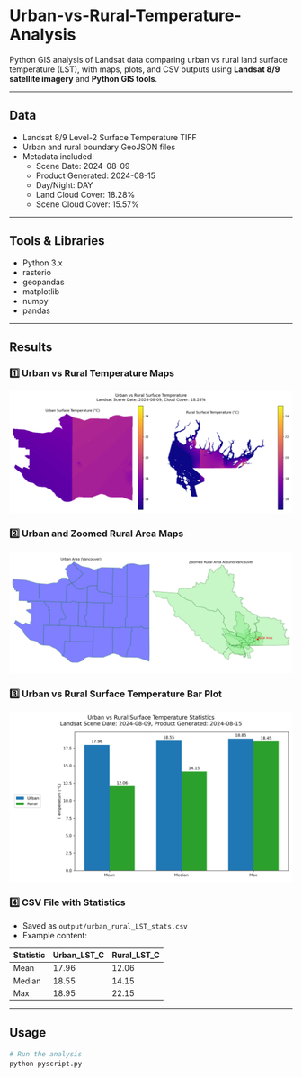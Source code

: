 # Urban-vs-Rural-Temperature-Analysis

Python GIS analysis of Landsat data comparing urban vs rural land surface temperature (LST), with maps, plots, and CSV outputs using **Landsat 8/9 satellite imagery** and **Python GIS tools**.

---

## Data

- Landsat 8/9 Level-2 Surface Temperature TIFF
- Urban and rural boundary GeoJSON files
- Metadata included:
  - Scene Date: 2024-08-09
  - Product Generated: 2024-08-15
  - Day/Night: DAY
  - Land Cloud Cover: 18.28%
  - Scene Cloud Cover: 15.57%

---

## Tools & Libraries

- Python 3.x  
- rasterio  
- geopandas  
- matplotlib  
- numpy  
- pandas  

---

## Results

### 1️⃣ Urban vs Rural Temperature Maps

![Temperature Maps](output/temperature_maps.png)

### 2️⃣ Urban and Zoomed Rural Area Maps

![Urban and Rural Maps](output/urban_rural_maps.png)

### 3️⃣ Urban vs Rural Surface Temperature Bar Plot

![Bar Plot](output/temperature_stats_barplot.png)

### 4️⃣ CSV File with Statistics

- Saved as `output/urban_rural_LST_stats.csv`
- Example content:

| Statistic | Urban_LST_C | Rural_LST_C |
|-----------|------------|------------|
| Mean      | 17.96      | 12.06      |
| Median    | 18.55      | 14.15      |
| Max       | 18.95      | 22.15      |

---

## Usage

```bash
# Run the analysis
python pyscript.py
